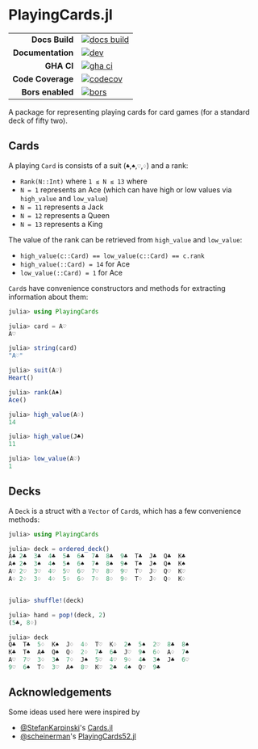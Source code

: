# PlayingCards.jl

|||
|---------------------:|:----------------------------------------------|
| **Docs Build**       | [![docs build][docs-bld-img]][docs-bld-url]   |
| **Documentation**    | [![dev][docs-dev-img]][docs-dev-url]          |
| **GHA CI**           | [![gha ci][gha-ci-img]][gha-ci-url]           |
| **Code Coverage**    | [![codecov][codecov-img]][codecov-url]        |
| **Bors enabled**     | [![bors][bors-img]][bors-url]                 |

[docs-bld-img]: https://github.com/charleskawczynski/PlayingCards.jl/workflows/Documentation/badge.svg
[docs-bld-url]: https://github.com/charleskawczynski/PlayingCards.jl/actions?query=workflow%3ADocumentation

[docs-dev-img]: https://img.shields.io/badge/docs-dev-blue.svg
[docs-dev-url]: https://charleskawczynski.github.io/PlayingCards.jl/dev/

[gha-ci-img]: https://github.com/charleskawczynski/PlayingCards.jl/workflows/ci/badge.svg
[gha-ci-url]: https://github.com/charleskawczynski/PlayingCards.jl/actions?query=workflow%3Aci

[codecov-img]: https://codecov.io/gh/charleskawczynski/PlayingCards.jl/branch/main/graph/badge.svg
[codecov-url]: https://codecov.io/gh/charleskawczynski/PlayingCards.jl

[bors-img]: https://bors.tech/images/badge_small.svg
[bors-url]: https://app.bors.tech/repositories/32815

A package for representing playing cards for card games (for a standard deck of fifty two).

## Cards

A playing `Card` is consists of a suit (`♣`,`♠`,`♡`,`♢`) and a rank:

 - `Rank(N::Int)` where `1 ≤ N ≤ 13` where
 - `N = 1` represents an Ace (which can have high or low values via `high_value` and `low_value`)
 - `N = 11` represents a Jack
 - `N = 12` represents a Queen
 - `N = 13` represents a King

The value of the rank can be retrieved from `high_value` and `low_value`:

 - `high_value(c::Card) == low_value(c::Card) == c.rank`
 - `high_value(::Card) = 14` for Ace
 - `low_value(::Card) = 1` for Ace

`Card`s have convenience constructors and methods for extracting information about them:

```julia
julia> using PlayingCards

julia> card = A♡
A♡

julia> string(card)
"A♡"

julia> suit(A♡)
Heart()

julia> rank(A♠)
Ace()

julia> high_value(A♢)
14

julia> high_value(J♣)
11

julia> low_value(A♡)
1
```

## Decks

A `Deck` is a struct with a `Vector` of `Card`s, which has a few convenience methods:

```julia
julia> using PlayingCards

julia> deck = ordered_deck()
A♣ 2♣  3♣  4♣  5♣  6♣  7♣  8♣  9♣  T♣  J♣  Q♣  K♣
A♠ 2♠  3♠  4♠  5♠  6♠  7♠  8♠  9♠  T♠  J♠  Q♠  K♠
A♡ 2♡  3♡  4♡  5♡  6♡  7♡  8♡  9♡  T♡  J♡  Q♡  K♡
A♢ 2♢  3♢  4♢  5♢  6♢  7♢  8♢  9♢  T♢  J♢  Q♢  K♢


julia> shuffle!(deck)

julia> hand = pop!(deck, 2)
(5♣, 8♢)

julia> deck
Q♣  T♣  5♢  K♠  J♢  4♢  T♡  K♢  2♠  5♠  2♡  8♣  8♠
K♣  T♠  A♣  Q♠  Q♢  2♢  7♣  6♣  J♡  9♠  6♢  A♢  7♠
A♡  7♡  3♢  3♣  7♢  J♠  5♡  4♡  9♢  4♣  3♠  J♣  6♡
9♡  6♠  T♢  3♡  A♠  8♡  K♡  2♣  4♠  Q♡  9♣
```

## Acknowledgements

Some ideas used here were inspired by
 - [@StefanKarpinski](https://github.com/StefanKarpinski)'s [Cards.jl](https://github.com/StefanKarpinski/Cards.jl)
 - [@scheinerman](https://github.com/scheinerman)'s [PlayingCards52.jl](https://github.com/scheinerman/PlayingCards52.jl)

